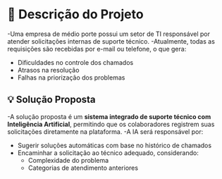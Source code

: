 # 📝 Descrição do Projeto
-Uma empresa de médio porte possui um setor de TI responsável por atender solicitações internas de suporte técnico.
-Atualmente, todas as requisições são recebidas por e-mail ou telefone, o que gera:
- Dificuldades no controle dos chamados  
- Atrasos na resolução  
- Falhas na priorização dos problemas

## 💡 Solução Proposta
-A solução proposta é um **sistema integrado de suporte técnico com Inteligência Artificial**, permitindo que os colaboradores registrem suas solicitações diretamente na plataforma.
-A IA será responsável por:
- Sugerir soluções automáticas com base no histórico de chamados
- Encaminhar a solicitação ao técnico adequado, considerando:
  - Complexidade do problema
  - Categorias de atendimento anteriores
